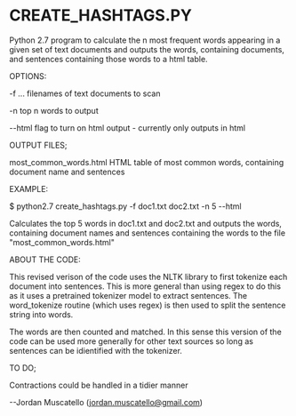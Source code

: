 CREATE_HASHTAGS.PY
==================

Python 2.7 program to calculate the n most frequent words appearing in 
a given set of text documents and outputs the words, containing documents, 
and sentences containing those words to a html table. 

OPTIONS:

 -f <file1> <file2> ...
    filenames of text documents to scan

 -n <number of words>
    top n words to output

 --html 
    flag to turn on html output - currently only outputs in html

OUTPUT FILES;

 most_common_words.html
    HTML table of most common words, containing document name and sentences

EXAMPLE:

$ python2.7 create_hashtags.py -f doc1.txt doc2.txt -n 5 --html

Calculates the top 5 words in doc1.txt and doc2.txt and outputs the words,
containing document names and sentences containing the words to the file 
"most_common_words.html"

ABOUT THE CODE:

This revised verison of the code uses the NLTK library to first tokenize
each document into sentences. This is more general than using regex 
to do this as it uses a pretrained tokenizer model to extract sentences.
The word_tokenize routine (which uses regex) is then used to split
the sentence string into words. 
    
The words are then counted and matched. In this sense this version of the 
code can be used more generally for other text sources so long as sentences
can be idientified with the tokenizer.

TO DO;

Contractions could be handled in a tidier manner

--Jordan Muscatello (jordan.muscatello@gmail.com)
